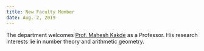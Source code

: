 ```yaml
---
title: New Faculty Member
date: Aug. 2, 2019 
---
```


The department welcomes [Prof. Mahesh Kakde](http://math.iisc.ac.in/~maheshkakde/) as a Professor. His research interests lie in number theory and arithmetic geometry.
